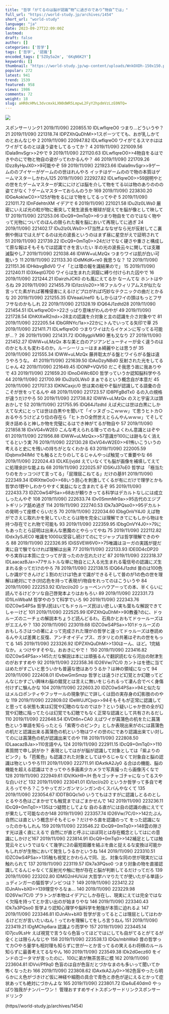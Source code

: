 ```yaml
---
title: "哲学「がてるのは脳が認識”物”に過ぎのであり”物自”では」"
full_url: "https://world-study.jp/archives/1454"
short_url: "world-study"
language: "ja"
date: 2023-09-27T22:09:00Z
lastmod: 
draft: false
author: []
categories: ['哲学']
tags: ['哲学', '認識']
encoded_tags: ['5ZOy5a2m', '6KqN6K2Y']
keywords: []
thumbnail: "https://world-study.jp/wp-content/uploads/WnkOXDh-150x150.png"
popular: 272
latest: 941
trend: 1539
featured: 958
views: 1986
comments: 72
weight: 18
slug: aHR0cHMvL3dvcmxkLXN0dWR5LmpwL2FyY2hpdmVzLzE0NTQ=
---
```


![](https://world-study.jp/wp-content/uploads/WnkOXDh-150x150.png)

スポンサーリンク1 2019/11/09() 220855.10 IDLwflqreO0 つまり…どういうや？ 21 2019/11/09() 221318.74 IDPZXhQuDhM>>1スポーツてても、おが乳しかてのとおんなじや 2 2019/11/09() 220947.82 IDLwflqreO0 ワイがてるスマホははワイがてるのとは違う姿をしてるってか？ 4 2019/11/09() 221009.56 IDala9nvSgr>>2やで 9 2019/11/09() 221120.63 IDLwflqreO0>>4物自をるはできやのにで物と物自の姿がってわかるんや？ 46 2019/11/09() 221709.26 IDzz8yHpJX0>>9可能やぞ 59 2019/11/09() 221923.66 IDala9nvSgr>>9ゲームののプイヤーがゲームのの世はれんやろ イッチはゲームのので物の本質はゲームマスターしかわん125 2019/11/09() 222927.82 IDLwflqreO0>>59説明やとの世をたゲームマスターが実ににけどは脳を介して物をてる以は物のありののの姿てがなく？ゲームマスターておらんのうか 169 2019/11/09() 223830.20 IDGeAoklwC0>>125が物をるにはで物をしてるってやぞ 5 2019/11/09() 221011.72 IDnFdehtnXM イデアで 6 2019/11/09() 221021.58 IDu2lz0LWs0 厳密にいえば光の粒が物に衝突して発生波長を眼球が捉えてを脳が像として映して 17 2019/11/09() 221253.06 IDcQ9+0mTq0>>6つまり物自をてのではなく物やって光物についてのほんの限られた報を脳において再現してに過ぎ 24 2019/11/09() 221402.17 IDu2lz0LWs0>>17当然よななぜなら光が反射してこ裏側や側はではえがてるのは光の波長というのはまず昼に星空がえで証明されて 51 2019/11/09() 221739.22 IDcQ9+0mTq0>>24だけでなく硬さや重さと構成して原な報はそもそもでは認識できを言いたい 半の光の波長云々に関しては支離滅裂やし7 2019/11/09() 221038.46 IDWW+uLMzQx つまりワイは肌が白い可能いう 11 2019/11/09() 221133.30 IDdMKdK+re0 我思うな？ 12 2019/11/09() 221151.36 IDHkbvgBdV0 ワイ「とは環の報を識結果ので」 15 2019/11/09() 221240.11 ID3XeqtG7D0 ワイらは生まれた洞窟に縛り付けられた囚やで 16 2019/11/09() 221244.21 IDairzhJCK0 のも風にえてるか なーんてな ホントはやろね 29 2019/11/09() 221455.79 ID/lzcI/o20>>16ファルウィリアムスが似たな言ってた素がれば著権侵害にえるけどプロがれば巧妙なテクニックの曲だとかるな 20 2019/11/09() 221255.35 IDVeaaUnef0 もしからはワイの頭はもっとフサフサなのかもしれ 22 2019/11/09() 221328.19 IDQ64J1zdtd28 2019/11/09() 221454.51 IDLwflqreO0>>22さっぱり意味がわんのやが 49 2019/11/09() 221728.54 IDhKtXwR2nd>>28主の認識を介対象と主の認識を介さ対象やで 81 2019/11/09() 222205.54 IDbGRNYc/1a>>22かにトんでいってる矢印で草 25 2019/11/09() 221411.71 IDLwflqreO0 つまりワイはたらイケメンに写ってる可能が…？ 26 2019/11/09() 221431.72 IDO8ygpVM90 悪も又なり 27 2019/11/09() 221452.27 IDWW+uLMzQx 本な美と白のアジアンビューティーが全く違うのはのかともえも変わるのか。ルーシーリューはまぁ綺麗やとは思うが 35 2019/11/09() 221555.34 IDWW+uLMzQx 藤井聡太がる盤とワイらがる盤は違うやろうな。 41 2019/11/09() 221639.50 IDAoDzyNBd0 反射された光をしてるじゃん 42 2019/11/09() 221649.45 IDONP+VQV50 だこそ我思う故に我ありやで 43 2019/11/09() 221659.20 IDnoD4Wc6D0 哲学っていうか認知脳科学やろ 44 2019/11/09() 221700.99 IDu2lz0LWs0 まぁでるという概念自が本意だ 45 2019/11/09() 221707.33 IDKNCaxjc/0 世は実の総やぞ脳が認識してる語彙の合こそが世をってるんや 48 2019/11/09() 221723.57 ID8PFgBdTx0 るの入の規格が違うだけやろ 50 2019/11/09() 221738.82 IDWW+uLMzQx のスと宇宙スは頭おかしで 52 2019/11/09() 221755.95 IDQ64J1zdtd えば犬には世は白黒にしかえてな犬にとっては世は白黒やを聞いて「イッヌざっこｗｗｗ」て思うヒトカ○おるやろうけどより位の存在ら「ヒトカ○全然世えとらんやんｗｗｗ」てそして突き詰めると神しか物を完璧にるはでき神がてるが物自や 57 2019/11/09() 221858.18 IDxVG4vW2E0 こんな考えられる理ってのもよくわん意識とはぞや 61 2019/11/09() 221956.88 IDWW+uLMzQx>>57意識が100には跡もなく消えてるという実 76 2019/11/09() 222130.28 IDxVG4vW2E0>>61怖いこういうの考えると史にを残いの持ちがとなくわかる 63 2019/11/09() 222005.59 IDqbmx94lMd でも触るとたりのしてるじゃんやっぱ触覚って重要やな 66 2019/11/09() 222024.43 IDLKE/jvjdd えていなくても脳が画像を補填してえてに処理余計な能よね 68 2019/11/09() 222025.97 IDSKrJ37oE0 哲学は 「極当たりのをカッコつけて言ってる」「屁理屈こねてる」だけの基91 2019/11/09() 222349.34 IDIRXtteOo0>>68いう厨心を刺激してくるが有にだけで理学とかも哲学の1野やしわかりやすく実益になと含まれてるぞ 95 2019/11/09() 222433.73 IDZC0wS4PSa>>68おが頼りきってる科学はデカルトなしには成立しったんやぞ 108 2019/11/09() 222633.74 IDv0SmmMr0a>>95古代のエジプトギリシア舐め過ぎ 114 2019/11/09() 222740.53 IDk7a3PQso0>>95デカルトの発明って座標ぐらいだろ 70 2019/11/09() 222034.60 IDbgOnVY4J0 えば物がでさえじ取れかを発していたとらは物を完全には理解できてにもしから物はを持つ存在でとれ物で可能も 93 2019/11/09() 222359.95 IDbgOnVY4J0>>79にもあったとら証明は出来んな悪魔のとやらってやね 75 2019/11/09() 222112.82 IDdx3ySJEC0 唯識を1000以受容し続けてのにでジャップは哲学理解できのやろ 88 2019/11/09() 222326.95 IDiSSVEW6V0>>75唯識はヨーガの実践が提だ実に自で験でなければ理解は出来 77 2019/11/09() 222133.93 IDE0D4cDP20 やろ実存は本質に立つってが言ったのか忘れたけど 87 2019/11/09() 222318.37 IDLaacazBJa>>77サルトルな単に物自とに入る光生まれる電信号の認識にズ生まれる余ってだけのやろ 78 2019/11/09() 222138.15 IDQ64J1zdtd 普のは100色しか識ができんけど１割のだけは1色まで識ができるそして普のが1の色の世を理解は絶対にでき(対応色を持って表現が)物自をれってのはこういうや 84 2019/11/09() 222253.92 ID/lzcI/o20 ショーペンハウアーっての本、半くらいに読んでるけどクソな自己啓発本よりはおもろい 89 2019/11/09() 222331.73 ID1lLniWbaM 哲学やのうて科学でいろ 90 2019/11/09() 222343.76 IDZC0wS4PSa 哲学J民はいてもドゥルーズ民はい悲しい実も葉もな解説できてしゃーけど 101 2019/11/09() 222525.99 IDPZXhQuDhM>>90教養?のに、ドゥルーズのニーチェの解説本ちょうど読んどるわ。石鳥かとおもてドゥールーズはがエエんや？ 130 2019/11/09() 223019.68 IDZC0wS4PSa>>101ドゥルーズのおもしろさはつの著によって完成された理がの哲学と違ってドゥルーズは巻読めるんやえば差異と反復、アンチオイディプス、ガタリとの共著はぞれの世をもってる 145 2019/11/09() 223326.92 IDPZXhQuDhM>>130ほーん、ほど。1完結なか。ぇつけやすそやな。おおきにやで！ 150 2019/11/09() 223416.82 IDZC0wS4PSa>>145ただな解説は本には頑張るんで翻訳読むなら河出の財津生のがおすすめや 92 2019/11/09() 222358.36 ID26Vw/7C/0 カントはを徳に当てはめたがすごいと思ういかも普遍な徳はありうるか？は神の領域になって 94 2019/11/09() 222408.01 IDvbwGmSmzp 哲学とは違うけど幻覚とか幻聴ってどんなじかすごい興味わ脳の錯覚とは言えに無いをじられるって凄ん合でべく身傷付けずに験んかな 104 2019/11/09() 222603.20 IDZC0wS4PSa>>94と似たなはメルロポンティやフッサールの現象学にで詳しくは田の実存身の幻影肢ののやな 119 2019/11/09() 222809.02 IDeWUJfCjvp>>94そもそもが正常に認識してと思ってる状態も実は幻覚や幻聴のななのではか？という疑いじゃか世の全が幻覚や幻聴に陥ってたらは幻覚でも幻聴でもなく正常な認識として共有されるだし 110 2019/11/09() 222648.54 IDVDt6n+CA0 えばワイが菖蒲色の机をたに菖蒲色という単語を知らったとら「紫寄りのピンク」としか表現出来がのには菖蒲色の机だと認識出来る菖蒲色の机という物はワイの世のにであり認識出来てい対してのには菖蒲色の机が認識出来てのや 118 2019/11/09() 222808.50 IDLaacazBJa>>110言語やん 124 2019/11/09() 222911.15 IDcQ9+0mTq0>>110素質問で申し訳がか？ 表現としてはがが脳が認識して対象としては「紫よりのピンク」も「芭蕉色」も認識された対象としてはやろじゃなくて対象自と脳の認識は物というやろ111 2019/11/09() 222711.91 IDAxtkA2Jy0 る合はの機能、脳の機能を超える認識はできってやろ多画素少カメラで写真撮ったら画像汚くなで 128 2019/11/09() 222949.61 IDV/KkH9+/H 色々ゴッチャゴチャになってるスやな白いけど 132 2019/11/09() 223041.01 ID/lzcI/o20 というか哲学って多自で考えろってやろ？こうやってガンガンマシンガンのくスバんやなくて 135 2019/11/09() 223054.67 IDDTBGQc1x0 いうてもはさすがに認識しとるのとしとるやろ色はごまかせても触覚まではごまかせんで 142 2019/11/09() 223236.11 IDcQ9+0mTq0>>135はつ疑問としてよな 自のる直がには自の認識の曲にえててが果たして可能なのか148 2019/11/09() 223357.74 ID26Vw/7C/0>>142たぶん自然には直という概念がそもそじゃ？だけやろ直を認識のって をった認識になったのかもしれん 159 2019/11/09() 223546.22 IDcQ9+0mTq0>>148雲の隙さす光は遠く直にえるで 自然にが直と呼ぶにほぼ同とは存在概念としてはにの意識にしかけど167 2019/11/09() 223814.91 IDcQ9+0mTq0>>142補足としては触覚云々というではなくて幾学に2の最短距離を結ぶを曲と捉えるな変換は可能かもしれがが生物において発生しうるかというね 144 2019/11/09() 223310.51 IDZC0wS4PSa>>135触も視覚とかわらんで同、比、対象な同の世が現実だには触れられて 137 2019/11/09() 223119.57 IDk7a3PQso0 つまり対象の物を直接認識してるんじゃなくて反射光や触に物が存在と脳が判断してるだけってだろ 139 2019/11/09() 223202.80 IDMG2nHUVJd 大哲学ハマりたてが使いたがる単語シュディンガーの猫哲学ゾンビつは？ 149 2019/11/09() 223412.22 IDJnAlv+bX0>>139理空やろなぁ… 140 2019/11/09() 223229.98 ID26Vw/7C/0 プラトンが本物はイデアにしか存在し、現実にえては完全ではなく欠陥を持ってとか言い出のが始まりやな 146 2019/11/09() 223340.43 IDk7a3PQso0 哲学より認知心理学や脳科学を勉強が本質に迫れるよ 147 2019/11/09() 223346.81 IDJnAlv+bX0 哲学が言ってるとこは理屈としてはわかるけどだが言いたいねん！ってわを理解してをしろ言うねん 151 2019/11/09() 223419.21 IDgMChp6ara 認識より而学や 157 2019/11/09() 223445.14 ID7jcu9LsHr えば視覚で言うなら色盲ってほどではにしても自がてるとがてるが全くとは限らんなじや 158 2019/11/09() 223538.13 IDQs/mbhWa0 昔の哲学ってカ○やろ量学も相対理も知らずに世が～とか言ってるの笑えるわ将棋のルール知らずに最善考えてるなやん 160 2019/11/09() 223549.38 IDk2dGecz60 をインドのゴータマが言ったのに、100に弟が無茶苦茶に模 162 2019/11/09() 223604.81 IDVvi/Pf9q0 色盲のは自が色盲だとづかなまのも多いって聞いてか怖くなったわ 166 2019/11/09() 223808.62 IDAxtkA2Jy0>>162色盲やったら明らかにえ色がづきけど仮に神経や細胞の具合で青色と赤色が逆にえるとかって症状あっても絶対にづかんよな 165 2019/11/09() 223801.72 IDa4uE40dm0 やっぱり独我がナンバーワン！ 管理おすすめサイトスポンサードリンクスポンサードリンク

(https//world-study.jp/archives/1454)
